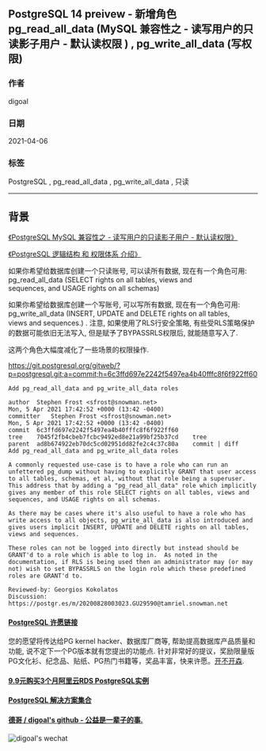 ## PostgreSQL 14 preivew - 新增角色 pg_read_all_data (MySQL 兼容性之 - 读写用户的只读影子用户 - 默认读权限  ) , pg_write_all_data (写权限)   
        
### 作者        
digoal        
        
### 日期        
2021-04-06         
        
### 标签        
PostgreSQL , pg_read_all_data , pg_write_all_data , 只读      
        
----        
        
## 背景      
  
[《PostgreSQL MySQL 兼容性之 - 读写用户的只读影子用户 - 默认读权限》](../201605/20160510_04.md)    
  
[《PostgreSQL 逻辑结构 和 权限体系 介绍》](../201605/20160510_01.md)      
  
如果你希望给数据库创建一个只读账号, 可以读所有数据, 现在有一个角色可用: pg_read_all_data (SELECT rights on all tables, views and  
sequences, and USAGE rights on all schemas)  
  
如果你希望给数据库创建一个写账号, 可以写所有数据, 现在有一个角色可用: pg_write_all_data (INSERT, UPDATE and DELETE rights on all tables,  
views and sequences.) . 注意, 如果使用了RLS行安全策略, 有些受RLS策略保护的数据可能依旧无法写入, 但是赋予了BYPASSRLS权限后, 就能随意写入了.    
  
这两个角色大幅度减化了一些场景的权限操作.     
  
https://git.postgresql.org/gitweb/?p=postgresql.git;a=commit;h=6c3ffd697e2242f5497ea4b40fffc8f6f922ff60  
  
```  
Add pg_read_all_data and pg_write_all_data roles  
  
author	Stephen Frost <sfrost@snowman.net>	  
Mon, 5 Apr 2021 17:42:52 +0000 (13:42 -0400)  
committer	Stephen Frost <sfrost@snowman.net>	  
Mon, 5 Apr 2021 17:42:52 +0000 (13:42 -0400)  
commit	6c3ffd697e2242f5497ea4b40fffc8f6f922ff60  
tree	7045f2fb4cbeb7fcbc9492ed8e21a99bf25b37cd	tree  
parent	ad8b674922eb70dc5cd02951dd82fe2c4c37c80a	commit | diff  
Add pg_read_all_data and pg_write_all_data roles  
  
A commonly requested use-case is to have a role who can run an  
unfettered pg_dump without having to explicitly GRANT that user access  
to all tables, schemas, et al, without that role being a superuser.  
This address that by adding a "pg_read_all_data" role which implicitly  
gives any member of this role SELECT rights on all tables, views and  
sequences, and USAGE rights on all schemas.  
  
As there may be cases where it's also useful to have a role who has  
write access to all objects, pg_write_all_data is also introduced and  
gives users implicit INSERT, UPDATE and DELETE rights on all tables,  
views and sequences.  
  
These roles can not be logged into directly but instead should be  
GRANT'd to a role which is able to log in.  As noted in the  
documentation, if RLS is being used then an administrator may (or may  
not) wish to set BYPASSRLS on the login role which these predefined  
roles are GRANT'd to.  
  
Reviewed-by: Georgios Kokolatos  
Discussion: https://postgr.es/m/20200828003023.GU29590@tamriel.snowman.net  
```  
  
  
#### [PostgreSQL 许愿链接](https://github.com/digoal/blog/issues/76 "269ac3d1c492e938c0191101c7238216")
您的愿望将传达给PG kernel hacker、数据库厂商等, 帮助提高数据库产品质量和功能, 说不定下一个PG版本就有您提出的功能点. 针对非常好的提议，奖励限量版PG文化衫、纪念品、贴纸、PG热门书籍等，奖品丰富，快来许愿。[开不开森](https://github.com/digoal/blog/issues/76 "269ac3d1c492e938c0191101c7238216").  
  
  
#### [9.9元购买3个月阿里云RDS PostgreSQL实例](https://www.aliyun.com/database/postgresqlactivity "57258f76c37864c6e6d23383d05714ea")
  
  
#### [PostgreSQL 解决方案集合](https://yq.aliyun.com/topic/118 "40cff096e9ed7122c512b35d8561d9c8")
  
  
#### [德哥 / digoal's github - 公益是一辈子的事.](https://github.com/digoal/blog/blob/master/README.md "22709685feb7cab07d30f30387f0a9ae")
  
  
![digoal's wechat](../pic/digoal_weixin.jpg "f7ad92eeba24523fd47a6e1a0e691b59")
  
